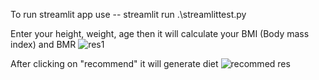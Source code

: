 To run streamlit app use 
-- streamlit run .\streamlittest.py

Enter your height, weight, age then it will calculate your BMI (Body mass index) and BMR
![res1](https://github.com/RushabhS21/AI-Dietitian_Diet_recommendation/assets/110185943/09c0da82-dc8f-403d-b291-af08892dd60b)

After clicking on "recommend" it will generate diet
![recommed res](https://github.com/RushabhS21/AI-Dietitian_Diet_recommendation/assets/110185943/1778f83d-41b6-4afd-b601-6d5abfee0fed)
